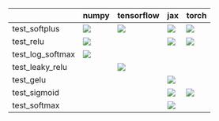 |                  | numpy                                                                                                                                                                  | tensorflow                                                                                                                                                                                                                         | jax                                                                                                                                                                                                                                | torch                                                                                                                                                                                                                              |
|:-----------------|:-----------------------------------------------------------------------------------------------------------------------------------------------------------------------|:-----------------------------------------------------------------------------------------------------------------------------------------------------------------------------------------------------------------------------------|:-----------------------------------------------------------------------------------------------------------------------------------------------------------------------------------------------------------------------------------|:-----------------------------------------------------------------------------------------------------------------------------------------------------------------------------------------------------------------------------------|
| test_softplus    | <a href="https://github.com/unifyai/ivy/actions/runs/3583558409" rel="noopener noreferrer" target="_blank"><img src=https://img.shields.io/badge/-success-success></a> | <a href="https://github.com/unifyai/ivy/actions/runs/https://github.com/unifyai/ivy/actions/runs/3608954090/jobs/6081864397" rel="noopener noreferrer" target="_blank"><img src=https://img.shields.io/badge/-success-success></a> | <a href="https://github.com/unifyai/ivy/actions/runs/https://github.com/unifyai/ivy/actions/runs/3608954090/jobs/6081861557" rel="noopener noreferrer" target="_blank"><img src=https://img.shields.io/badge/-success-success></a> | <a href="https://github.com/unifyai/ivy/actions/runs/https://github.com/unifyai/ivy/actions/runs/3608954090/jobs/6081867961" rel="noopener noreferrer" target="_blank"><img src=https://img.shields.io/badge/-success-success></a> |
| test_relu        | <a href="https://github.com/unifyai/ivy/actions/runs/3583558409" rel="noopener noreferrer" target="_blank"><img src=https://img.shields.io/badge/-success-success></a> |                                                                                                                                                                                                                                    | <a href="https://github.com/unifyai/ivy/actions/runs/https://github.com/unifyai/ivy/actions/runs/3608954090/jobs/6081861958" rel="noopener noreferrer" target="_blank"><img src=https://img.shields.io/badge/-success-success></a> | <a href="https://github.com/unifyai/ivy/actions/runs/https://github.com/unifyai/ivy/actions/runs/3608954090/jobs/6081866453" rel="noopener noreferrer" target="_blank"><img src=https://img.shields.io/badge/-success-success></a> |
| test_log_softmax | <a href="https://github.com/unifyai/ivy/actions/runs/3583558409" rel="noopener noreferrer" target="_blank"><img src=https://img.shields.io/badge/-success-success></a> |                                                                                                                                                                                                                                    |                                                                                                                                                                                                                                    |                                                                                                                                                                                                                                    |
| test_leaky_relu  |                                                                                                                                                                        | <a href="https://github.com/unifyai/ivy/actions/runs/https://github.com/unifyai/ivy/actions/runs/3608954090/jobs/6081869368" rel="noopener noreferrer" target="_blank"><img src=https://img.shields.io/badge/-success-success></a> |                                                                                                                                                                                                                                    |                                                                                                                                                                                                                                    |
| test_gelu        |                                                                                                                                                                        |                                                                                                                                                                                                                                    | <a href="https://github.com/unifyai/ivy/actions/runs/https://github.com/unifyai/ivy/actions/runs/3608954090/jobs/6081865710" rel="noopener noreferrer" target="_blank"><img src=https://img.shields.io/badge/-failure-red></a>     |                                                                                                                                                                                                                                    |
| test_sigmoid     |                                                                                                                                                                        |                                                                                                                                                                                                                                    | <a href="https://github.com/unifyai/ivy/actions/runs/null" rel="noopener noreferrer" target="_blank"><img src=https://img.shields.io/badge/-success-success></a>                                                                   | <a href="https://github.com/unifyai/ivy/actions/runs/https://github.com/unifyai/ivy/actions/runs/3608954090/jobs/6081868274" rel="noopener noreferrer" target="_blank"><img src=https://img.shields.io/badge/-success-success></a> |
| test_softmax     |                                                                                                                                                                        |                                                                                                                                                                                                                                    | <a href="https://github.com/unifyai/ivy/actions/runs/https://github.com/unifyai/ivy/actions/runs/3608954090/jobs/6081864289" rel="noopener noreferrer" target="_blank"><img src=https://img.shields.io/badge/-success-success></a> |                                                                                                                                                                                                                                    |